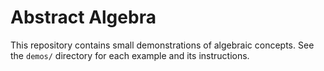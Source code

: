 # Abstract Algebra

This repository contains small demonstrations of algebraic concepts.
See the `demos/` directory for each example and its instructions.
